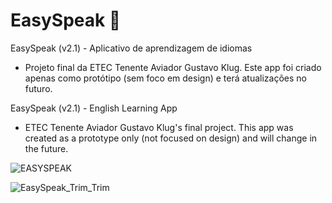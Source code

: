 # EasySpeak 📖
EasySpeak (v2.1) - Aplicativo de aprendizagem de idiomas
- Projeto final da ETEC Tenente Aviador Gustavo Klug. Este app foi criado apenas como protótipo (sem foco em design) e terá atualizações no futuro. 

EasySpeak (v2.1) - English Learning App
- ETEC Tenente Aviador Gustavo Klug's final project. This app was created as a prototype only (not focused on design) and will change in the future. 

![EASYSPEAK](https://user-images.githubusercontent.com/71787801/113701913-29395b00-96af-11eb-93d5-2ddce0de0bd5.png)

![EasySpeak_Trim_Trim](https://user-images.githubusercontent.com/71787801/113701953-3b1afe00-96af-11eb-8a41-3def42db602a.gif)

